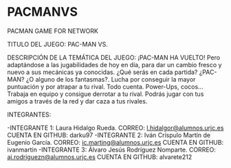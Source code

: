 # PACMANVS
PACMAN GAME FOR NETWORK

TITULO DEL JUEGO: PAC-MAN VS.

DESCRIPCIÓN DE LA TEMÁTICA DEL JUEGO: ¡PAC-MAN HA VUELTO! Pero adaptándose a las jugabilidades de hoy en día, para dar un cambio fresco y nuevo a sus mecánicas ya conocidas.
¿Qué serás en cada partida? ¿PAC-MAN? ¿O alguno de los fantasmas?. Lucha por conseguir la mayor puntuación y por atrapar a tu rival. Todo cuenta. Power-Ups, cocos... 
Trabaja en equipo y consigue derrotar a tu rival. Podrás jugar con tus amigos a través de la red y dar caza a tus rivales. 

INTEGRANTES: 

-INTEGRANTE 1: Laura Hidalgo Rueda. 			CORREO: l.hidalgor@alumnos.urjc.es 	CUENTA EN GITHUB: darku97
-INTEGRANTE 2: Iván Críspulo Martín de Eugenio García. 	CORREO: ic.marting@alumnos.urjc.es 	CUENTA EN GITHUB: ivanmartin
-INTEGRANTE 3: Álvaro Jesús Rodríguez Nomparte. 	CORREO: aj.rodriguezn@alumnos.urjc.es 	CUENTA EN GITHUB: alvarete212
